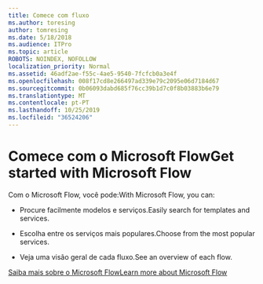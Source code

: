 ```yaml
---
title: Comece com fluxo
ms.author: toresing
author: tomresing
ms.date: 5/18/2018
ms.audience: ITPro
ms.topic: article
ROBOTS: NOINDEX, NOFOLLOW
localization_priority: Normal
ms.assetid: 46adf2ae-f55c-4ae5-9540-7fcfcb0a3e4f
ms.openlocfilehash: 008f17cd8e266497ad339e79c2095e06d7184d67
ms.sourcegitcommit: 0b06093dabd685f76cc39b1d7c0f8b03883b6e79
ms.translationtype: MT
ms.contentlocale: pt-PT
ms.lasthandoff: 10/25/2019
ms.locfileid: "36524206"
---
```

# <a name="get-started-with-microsoft-flow"></a><span data-ttu-id="c78c5-102">Comece com o Microsoft Flow</span><span class="sxs-lookup"><span data-stu-id="c78c5-102">Get started with Microsoft Flow</span></span>

<span data-ttu-id="c78c5-103">Com o Microsoft Flow, você pode:</span><span class="sxs-lookup"><span data-stu-id="c78c5-103">With Microsoft Flow, you can:</span></span>
  
- <span data-ttu-id="c78c5-104">Procure facilmente modelos e serviços.</span><span class="sxs-lookup"><span data-stu-id="c78c5-104">Easily search for templates and services.</span></span>
    
- <span data-ttu-id="c78c5-105">Escolha entre os serviços mais populares.</span><span class="sxs-lookup"><span data-stu-id="c78c5-105">Choose from the most popular services.</span></span>
    
- <span data-ttu-id="c78c5-106">Veja uma visão geral de cada fluxo.</span><span class="sxs-lookup"><span data-stu-id="c78c5-106">See an overview of each flow.</span></span>
    
[<span data-ttu-id="c78c5-107">Saiba mais sobre o Microsoft Flow</span><span class="sxs-lookup"><span data-stu-id="c78c5-107">Learn more about Microsoft Flow</span></span>](https://go.microsoft.com/fwlink/?linkid=874446)
  

